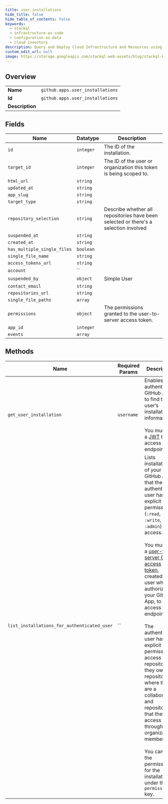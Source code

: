 ```yaml
---
title: user_installations
hide_title: false
hide_table_of_contents: false
keywords:
  - stackql
  - infrastructure-as-code
  - configuration-as-data
  - cloud inventory
description: Query and Deploy Cloud Infrastructure and Resources using SQL
custom_edit_url: null
image: https://storage.googleapis.com/stackql-web-assets/blog/stackql-blog-post-featured-image.png
---
```

  
    

## Overview
<table><tbody>
<tr><td><b>Name</b></td><td><code>github.apps.user_installations</code></td></tr>
<tr><td><b>Id</b></td><td><code>github.apps.user_installations</code></td></tr>
<tr><td><b>Description</b></td><td></td></tr>
</tbody></table>

## Fields
| Name | Datatype | Description |
| ---- | -------- | ----------- |
| `id` | `integer` | The ID of the installation. |
| `target_id` | `integer` | The ID of the user or organization this token is being scoped to. |
| `html_url` | `string` |  |
| `updated_at` | `string` |  |
| `app_slug` | `string` |  |
| `target_type` | `string` |  |
| `repository_selection` | `string` | Describe whether all repositories have been selected or there's a selection involved |
| `suspended_at` | `string` |  |
| `created_at` | `string` |  |
| `has_multiple_single_files` | `boolean` |  |
| `single_file_name` | `string` |  |
| `access_tokens_url` | `string` |  |
| `account` | `` |  |
| `suspended_by` | `object` | Simple User |
| `contact_email` | `string` |  |
| `repositories_url` | `string` |  |
| `single_file_paths` | `array` |  |
| `permissions` | `object` | The permissions granted to the user-to-server access token. |
| `app_id` | `integer` |  |
| `events` | `array` |  |
## Methods
| Name | Required Params | Description | Accessible by |
| ---- | --------------- | ----------- | ------------- |
| `get_user_installation` | `username` | Enables an authenticated GitHub App to find the user’s installation information.<br /><br />You must use a [JWT](https://docs.github.com/apps/building-github-apps/authenticating-with-github-apps/#authenticating-as-a-github-app) to access this endpoint. | SELECT |
| `list_installations_for_authenticated_user` | `` | Lists installations of your GitHub App that the authenticated user has explicit permission (`:read`, `:write`, or `:admin`) to access.<br /><br />You must use a [user-to-server OAuth access token](https://docs.github.com/apps/building-github-apps/identifying-and-authorizing-users-for-github-apps/#identifying-users-on-your-site), created for a user who has authorized your GitHub App, to access this endpoint.<br /><br />The authenticated user has explicit permission to access repositories they own, repositories where they are a collaborator, and repositories that they can access through an organization membership.<br /><br />You can find the permissions for the installation under the `permissions` key. | SELECT |
